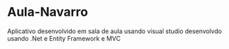 # Aula-Navarro

Aplicativo desenvolvido em sala de aula usando visual studio
desenvolvdo usando .Net e Entity Framework e MVC

